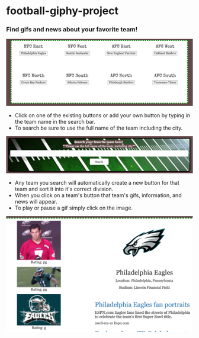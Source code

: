 # football-giphy-project

### Find gifs and news about your favorite team!

![](assets/images/startShot.png)

* Click on one of the existing buttons or add your own button by typing in the team name in the search bar.
* To search be sure to use the full name of the team including the city.

![](assets/images/searchScreen.png)

* Any team you search will automatically create a new button for that team and sort it into it's correct division.
* When you click on a team's button that team's gifs, information, and news will appear.
* To play or pause a gif simply click on the image.

![](assets/images/gifWithInfo.png)
